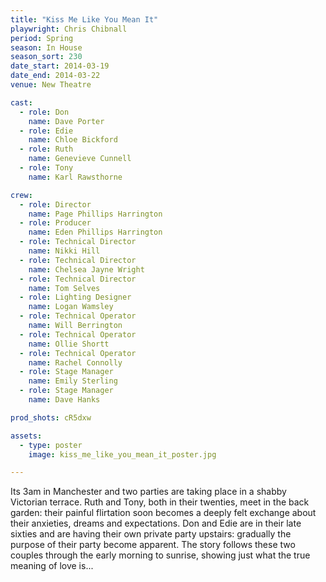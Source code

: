 ```yaml
---
title: "Kiss Me Like You Mean It"
playwright: Chris Chibnall
period: Spring
season: In House
season_sort: 230
date_start: 2014-03-19
date_end: 2014-03-22
venue: New Theatre

cast:
  - role: Don
    name: Dave Porter
  - role: Edie
    name: Chloe Bickford
  - role: Ruth
    name: Genevieve Cunnell
  - role: Tony
    name: Karl Rawsthorne

crew:
  - role: Director
    name: Page Phillips Harrington
  - role: Producer
    name: Eden Phillips Harrington
  - role: Technical Director
    name: Nikki Hill
  - role: Technical Director
    name: Chelsea Jayne Wright
  - role: Technical Director
    name: Tom Selves
  - role: Lighting Designer
    name: Logan Wamsley
  - role: Technical Operator
    name: Will Berrington
  - role: Technical Operator
    name: Ollie Shortt
  - role: Technical Operator
    name: Rachel Connolly
  - role: Stage Manager
    name: Emily Sterling
  - role: Stage Manager
    name: Dave Hanks

prod_shots: cR5dxw

assets:
  - type: poster
    image: kiss_me_like_you_mean_it_poster.jpg

---
```


Its 3am in Manchester and two parties are taking place in a shabby Victorian terrace. Ruth and Tony, both in their twenties, meet in the back garden: their painful flirtation soon becomes a deeply felt exchange about their anxieties, dreams and expectations. Don and Edie are in their late sixties and are having their own private party upstairs: gradually the purpose of their party become apparent. The story follows these two couples through the early morning to sunrise, showing just what the true meaning of love is...
